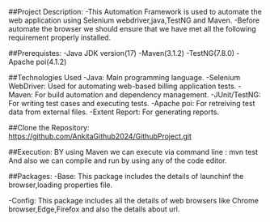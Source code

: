 ##Project Description:
-This Automation Framework is used to automate the web application using Selenium webdriver,java,TestNG and Maven.
-Before automate the browser we should ensure that we have met all the following requirement properly installed.

##Prerequistes: 
-Java JDK version(17)
-Maven(3.1.2)
-TestNG(7.8.0)
-Apache poi(4.1.2)

##Technologies Used
-Java: Main programming language.
-Selenium WebDriver: Used for automating web-based billing application tests.
-Maven: For build automation and dependency management.
-JUnit/TestNG: For writing test cases and executing tests.
-Apache poi: For retreiving test data from external files.
-Extent Report: For generating reports.

##Clone the Repository:
https://github.com/AnkitaGithub2024/GithubProject.git

##Execution:
BY using Maven we can execute via command line : mvn test
And also we can compile and run by using any of the code editor.

##Packages:
-Base:
This package includes the details of launchinf the browser,loading properties file.

-Config:
This package includes all the details of web browsers like Chrome browser,Edge,Firefox and also the details about url.




